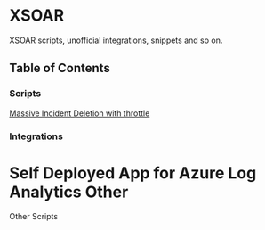 # XSOAR 
XSOAR scripts, unofficial integrations, snippets and so on.

## Table of Contents

### Scripts
[Massive Incident Deletion with throttle](MassDelete)


### Integrations
Self Deployed App for Azure Log Analytics
Other
=======
Other Scripts
